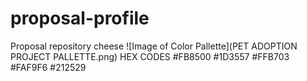# proposal-profile
Proposal repository
cheese
![Image of Color Pallette](PET ADOPTION PROJECT PALLETTE.png)
HEX CODES
#FB8500
#1D3557
#FFB703
#FAF9F6
#212529